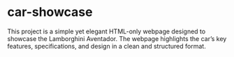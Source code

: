 # car-showcase
This project is a simple yet elegant HTML-only webpage designed to showcase the Lamborghini Aventador. The webpage highlights the car’s key features, specifications, and design in a clean and structured format.
